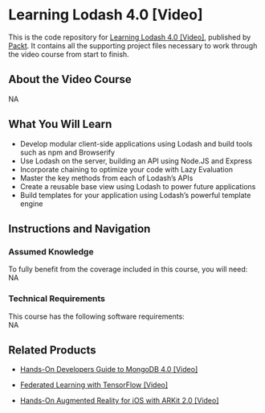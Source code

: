 # Learning Lodash 4.0 [Video]
This is the code repository for [Learning Lodash 4.0 [Video]](https://www.packtpub.com/web-development/learning-lodash-40-video?utm_source=github&utm_medium=repository&utm_campaign=9781783988518), published by [Packt](https://www.packtpub.com/?utm_source=github). It contains all the supporting project files necessary to work through the video course from start to finish.
## About the Video Course
NA

<H2>What You Will Learn</H2>
<DIV class=book-info-will-learn-text>
<UL>
<LI>Develop modular client-side applications using Lodash and build tools such as npm and Browserify 
<LI>Use Lodash on the server, building an API using Node.JS and Express 
<LI>Incorporate chaining to optimize your code with Lazy Evaluation 
<LI>Master the key methods from each of Lodash’s APIs 
<LI>Create a reusable base view using Lodash to power future applications 
<LI>Build templates for your application using Lodash’s powerful template engine </LI></UL></DIV>

## Instructions and Navigation
### Assumed Knowledge
To fully benefit from the coverage included in this course, you will need:<br/>
NA
### Technical Requirements
This course has the following software requirements:<br/>
NA

## Related Products
* [Hands-On Developers Guide to MongoDB 4.0 [Video]]()

* [Federated Learning with TensorFlow [Video]]()

* [Hands-On Augmented Reality for iOS with ARKit 2.0 [Video]]()

